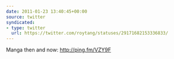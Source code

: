 ```yaml
---
date: 2011-01-23 13:40:45+00:00
source: twitter
syndicated:
- type: twitter
  url: https://twitter.com/roytang/statuses/29171682153336833/
---
```


Manga then and now: http://ping.fm/VZY9F